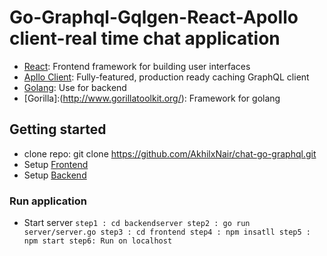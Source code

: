 # Go-Graphql-Gqlgen-React-Apollo client-real time chat application

- [React](https://reactjs.org/): Frontend framework for building user interfaces
- [Apllo Client](https://github.com/apollographql/apollo-client): Fully-featured, production ready caching GraphQL client
- [Golang](https://golang.org/): Use for backend 
- [Gorilla]:(http://www.gorillatoolkit.org/): Framework for golang

## Getting started

- clone repo: git clone https://github.com/AkhilxNair/chat-go-graphql.git
- Setup [Frontend](https://github.com/AkhilxNair/chat-go-graphql/tree/master/frontend)
- Setup [Backend](https://github.com/AkhilxNair/chat-go-graphql/tree/master/backendserver)

### Run application

- Start server 
        ```
        step1 : cd backendserver
        step2 : go run server/server.go
        step3 : cd frontend
        step4 : npm insatll
        step5 : npm start
        step6: Run on localhost
        ```